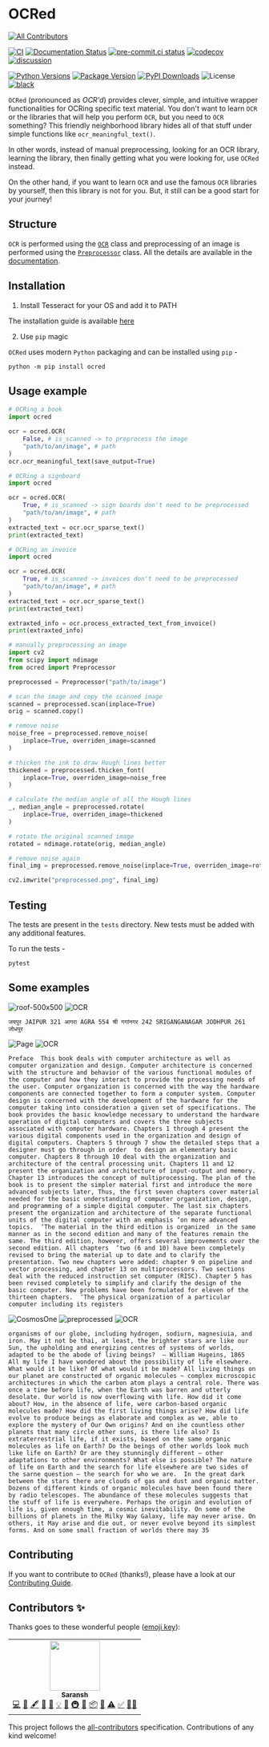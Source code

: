 # OCRed

<!-- ALL-CONTRIBUTORS-BADGE:START - Do not remove or modify this section -->

[![All Contributors](https://img.shields.io/badge/all_contributors-1-orange.svg?style=flat-square)](#contributors-)

<!-- ALL-CONTRIBUTORS-BADGE:END -->

[![CI](https://github.com/Saransh-cpp/OCRed/actions/workflows/ci.yml/badge.svg)](https://github.com/Saransh-cpp/OCRed/actions/workflows/ci.yml)
[![Documentation Status](https://readthedocs.org/projects/ocred/badge/?version=latest)](https://ocred.readthedocs.io/en/latest/?badge=latest)
[![pre-commit.ci status](https://results.pre-commit.ci/badge/github/Saransh-cpp/OCRed/main.svg)](https://results.pre-commit.ci/latest/github/Saransh-cpp/OCRed/main)
[![codecov](https://codecov.io/gh/Saransh-cpp/OCRed/branch/main/graph/badge.svg?token=L6ObHKhaZ7)](https://codecov.io/gh/Saransh-cpp/OCRed)
[![discussion](https://img.shields.io/static/v1?label=Discussions&message=Ask&color=blue&logo=github)](https://github.com/Saransh-cpp/OCRed/discussions)

[![Python Versions](https://img.shields.io/pypi/pyversions/ocred)](https://pypi.org/project/ocred/)
[![Package Version](https://badge.fury.io/py/ocred.svg)](https://pypi.org/project/ocred/)
[![PyPI Downloads](https://pepy.tech/badge/ocred)](https://pepy.tech/project/ocred)
![License](https://img.shields.io/github/license/Saransh-cpp/OCRed?color=blue)
[![black](https://img.shields.io/badge/code%20style-black-000000.svg)](https://github.com/psf/black)

`OCRed` (pronounced as _OCR'd_) provides clever, simple, and intuitive wrapper functionalities for OCRing specific text material. You don't want to learn `OCR` or the libraries that will help you perform `OCR`, but you need to `OCR` something? This friendly neighborhood library hides all of that stuff under simple functions like `ocr_meaningful_text()`.

In other words, instead of manual preprocessing, looking for an OCR library, learning the library, then finally getting what you were looking for, use `OCRed` instead.

On the other hand, if you want to learn `OCR` and use the famous `OCR` libraries by yourself, then this library is not for you. But, it still can be a good start for your journey!

## Structure

`OCR` is performed using the [`OCR`](https://github.com/Saransh-cpp/OCRed/blob/main/ocred/ocr.py) class and preprocessing of an image is performed using the [`Preprocessor`](https://github.com/Saransh-cpp/OCRed/blob/main/ocred/preprocessing.py) class. All the details are available in the [documentation](https://ocred.readthedocs.io/en/latest/).

## Installation

1. Install Tesseract for your OS and add it to PATH

The installation guide is available [here](https://tesseract-ocr.github.io/tessdoc/Installation.html)

2. Use `pip` magic

`OCRed` uses modern `Python` packaging and can be installed using `pip` -

```
python -m pip install ocred
```

## Usage example

```py
# OCRing a book
import ocred

ocr = ocred.OCR(
    False, # is_scanned -> to preprocess the image
    "path/to/an/image", # path
)
ocr.ocr_meaningful_text(save_output=True)
```

```py
# OCRing a signboard
import ocred

ocr = ocred.OCR(
    True, # is_scanned -> sign boards don't need to be preprocessed
    "path/to/an/image", # path
)
extracted_text = ocr.ocr_sparse_text()
print(extracted_text)
```

```py
# OCRing an invoice
import ocred

ocr = ocred.OCR(
    True, # is_scanned -> invoices don't need to be preprocessed
    "path/to/an/image", # path
)
extracted_text = ocr.ocr_sparse_text()
print(extracted_text)

extraxted_info = ocr.process_extracted_text_from_invoice()
print(extraxted_info)
```

```py
# manually preprocessing an image
import cv2
from scipy import ndimage
from ocred import Preprocessor

preprocessed = Preprocessor("path/to/image")

# scan the image and copy the scanned image
scanned = preprocessed.scan(inplace=True)
orig = scanned.copy()

# remove noise
noise_free = preprocessed.remove_noise(
    inplace=True, overriden_image=scanned
)

# thicken the ink to draw Hough lines better
thickened = preprocessed.thicken_font(
    inplace=True, overriden_image=noise_free
)

# calculate the median angle of all the Hough lines
_, median_angle = preprocessed.rotate(
    inplace=True, overriden_image=thickened
)

# rotate the original scanned image
rotated = ndimage.rotate(orig, median_angle)

# remove noise again
final_img = preprocessed.remove_noise(inplace=True, overriden_image=rotated)

cv2.imwrite("preprocessed.png", final_img)
```

## Testing

The tests are present in the `tests` directory. New tests must be added with any additional features.

To run the tests -

```
pytest
```

## Some examples

![roof-500x500](https://user-images.githubusercontent.com/74055102/135721441-7516bbf1-da6f-498b-a30b-d381c66b187e.jpg)
![OCR](https://user-images.githubusercontent.com/74055102/135721446-5ea2e3f9-7cab-41f9-a1b0-52ff6707b0c2.png)

```
जयपुर JAIPUR 321 आगरा AGRA 554 श्री गगांनगर 242 SRIGANGANAGAR JODHPUR 261 जोधपुर
```

![Page](https://user-images.githubusercontent.com/74055102/133644506-3dcf08fc-36f9-404a-b1b7-65117a3f9869.png)
![OCR](https://user-images.githubusercontent.com/74055102/133644598-89551323-df51-45cc-8210-871b2c4dd756.png)

```
Preface  This book deals with computer architecture as well as computer organization and design. Computer architecture is concerned with the structure and behavior of the various functional modules of the computer and how they interact to provide the processing needs of the user. Computer organization is concerned with the way the hardware components are connected together to form a computer system. Computer design is concerned with the development of the hardware for the computer taking into consideration a given set of specifications. The book provides the basic knowledge necessary to understand the hardware operation of digital computers and covers the three subjects associated with computer hardware. Chapters 1 through 4 present the various digital components used in the organization and design of digital computers. Chapters 5 through 7 show the detailed steps that a designer must go through in order  to design an elementary basic computer. Chapters 8 through 10 deal with the organization and architecture of the central processing unit. Chapters 11 and 12 present the organization and architecture of input-output and memory. Chapter 13 introduces the concept of multiprocessing. The plan of the book is to present the simpler material first and introduce the more advanced subjects later, Thus, the first seven chapters cover material needed for the basic understanding of computer organization, design, and programming of a simple digital computer. The last six chapters present the organization and architecture of the separate functional units of the digital computer with an emphasis ‘on more advanced topics.  ‘The material in the third edition is organized  in the same manner as in the second edition and many of the features remain the same. The third edition, however, offers several improvements over the second edition. All chapters  ‘two (6 and 10) have been completely revised to bring the material up to date and to clarify the presentation. Two new chapters were added: chapter 9 on pipeline and vector processing, and chapter 13 on multiprocessors. Two sections deal with the reduced instruction set computer (RISC). Chapter 5 has been revised completely to simplify and clarify the design of the basic computer. New problems have been formulated for eleven of the thirteen chapters.  ‘The physical organization of a particular computer including its registers
```

![CosmosOne](https://user-images.githubusercontent.com/74055102/133640550-eba241af-db0a-46e3-9b24-b4219dd74cfd.jpg)
![preprocessed](https://user-images.githubusercontent.com/74055102/136529402-eb42d8fa-d987-4b09-bb36-8d5a477ed391.png)
![OCR](https://user-images.githubusercontent.com/74055102/136529362-9c82a1f2-ffde-4edc-a154-0692a3b219a8.png)

```
organisms of our globe, including hydrogen, sodiurn, magnesiuia, and iron. May it not be thai, at least, the brighter stars are like our Sun, the upholding and energizing centres of systems of worlds, adapted to be the abode of living beings?  — William Hugeins, 1865  All my life I have wondered about the possibility of life elsewhere. What would it be like? Of what would it be made? All living things on our planet are constructed of organic molecules ~ complex microscopic architectures in which the carbon atom plays a central role. There was once a time before life, when the Earth was barren and utterly desolate. Our world is now overflowing with life. How did it come about? How, in the absence of life, were carbon-based organic molecules made? How did the first living things arise? How did life evolve to produce beings as elaborate and complex as we, able to explore the mystery of Our Own origins? And on ihe countless other planets that many circle other suns, is there life also? Is extraterrestrial life, if it exists, based on the same organic molecules as life on Earth? Do the beings of other worlds look much like life on Earth? Or are they stunningly different — other adaptations to other environments? What else is possible? The nature of life on Earth and the search for life elsewhere are two sides of the sarne question — the search for who we are.  In the great dark between the stars there are clouds of gas and dust and organic matter. Dozens of different kinds of organic molecules have been found there by radio telescopes. The abundance of these molecules suggests that the stuff of life is everywhere. Perhaps the origin and evolution of life is, given enough time, a cosmic inevitability. On some of the billions of planets in the Milky Way Galaxy, life may never arise. On others, it May arise and die out, or never evolve beyond its simplest forms. And on some small fraction of worlds there may 35
```

## Contributing

If you want to contribute to `OCRed` (thanks!), please have a look at our [Contributing Guide](https://github.com/Saransh-cpp/OCRed/blob/main/CONTRIBUTING.md).

## Contributors ✨

Thanks goes to these wonderful people ([emoji key](https://allcontributors.org/docs/en/emoji-key)):

<!-- ALL-CONTRIBUTORS-LIST:START - Do not remove or modify this section -->
<!-- prettier-ignore-start -->
<!-- markdownlint-disable -->
<table>
  <tr>
    <td align="center"><a href="https://saransh-cpp.github.io/"><img src="https://avatars.githubusercontent.com/u/74055102?v=4?s=100" width="100px;" alt=""/><br /><sub><b>Saransh</b></sub></a><br /><a href="https://github.com/Saransh-cpp/OCRed/commits?author=Saransh-cpp" title="Code">💻</a> <a href="https://github.com/Saransh-cpp/OCRed/issues?q=author%3ASaransh-cpp" title="Bug reports">🐛</a> <a href="#content-Saransh-cpp" title="Content">🖋</a> <a href="https://github.com/Saransh-cpp/OCRed/commits?author=Saransh-cpp" title="Documentation">📖</a> <a href="#design-Saransh-cpp" title="Design">🎨</a> <a href="#example-Saransh-cpp" title="Examples">💡</a> <a href="#ideas-Saransh-cpp" title="Ideas, Planning, & Feedback">🤔</a> <a href="#infra-Saransh-cpp" title="Infrastructure (Hosting, Build-Tools, etc)">🚇</a> <a href="#maintenance-Saransh-cpp" title="Maintenance">🚧</a> <a href="#platform-Saransh-cpp" title="Packaging/porting to new platform">📦</a> <a href="https://github.com/Saransh-cpp/OCRed/pulls?q=is%3Apr+reviewed-by%3ASaransh-cpp" title="Reviewed Pull Requests">👀</a> <a href="https://github.com/Saransh-cpp/OCRed/commits?author=Saransh-cpp" title="Tests">⚠️</a> <a href="#tutorial-Saransh-cpp" title="Tutorials">✅</a> <a href="#mentoring-Saransh-cpp" title="Mentoring">🧑‍🏫</a></td>
  </tr>
</table>

<!-- markdownlint-restore -->
<!-- prettier-ignore-end -->

<!-- ALL-CONTRIBUTORS-LIST:END -->

This project follows the [all-contributors](https://github.com/all-contributors/all-contributors) specification. Contributions of any kind welcome!
